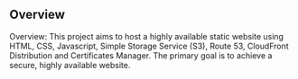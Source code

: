 ## Overview
Overview: This project aims to host a highly available static website using HTML, CSS, Javascript, Simple Storage Service (S3), Route 53, CloudFront Distribution and Certificates Manager. The primary goal is to achieve a secure, highly available website. 

